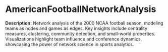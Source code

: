 # AmericanFootballNetworkAnalysis
**Description:**   Network analysis of the 2000 NCAA football season, modeling teams as nodes and games as edges. Key insights include centrality measures, clustering, community detection, and small-world properties. Visualizations highlight team influence and conference dynamics, showcasing the power of network science in sports analytics.
